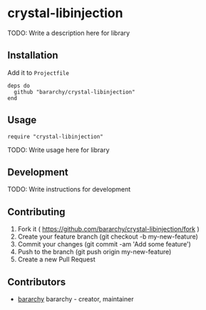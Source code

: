 # crystal-libinjection

TODO: Write a description here for library

## Installation

Add it to `Projectfile`

```crystal
deps do
  github "bararchy/crystal-libinjection"
end
```

## Usage

```crystal
require "crystal-libinjection"
```

TODO: Write usage here for library

## Development

TODO: Write instructions for development

## Contributing

1. Fork it ( https://github.com/bararchy/crystal-libinjection/fork )
2. Create your feature branch (git checkout -b my-new-feature)
3. Commit your changes (git commit -am 'Add some feature')
4. Push to the branch (git push origin my-new-feature)
5. Create a new Pull Request

## Contributors

- [bararchy](https://github.com/bararchy) bararchy - creator, maintainer
